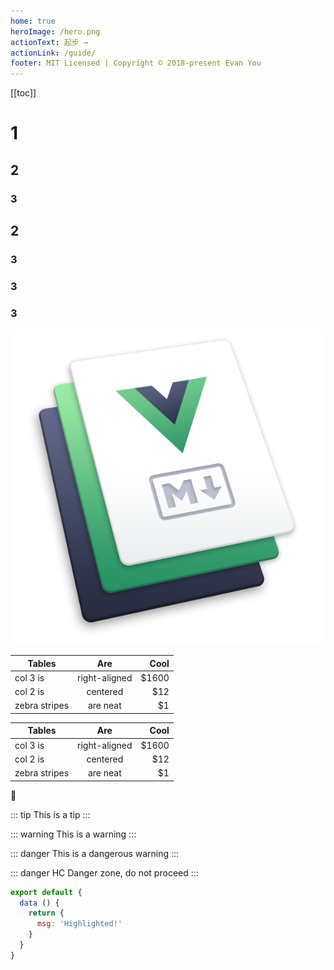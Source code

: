 ```yaml
---
home: true
heroImage: /hero.png
actionText: 起步 →
actionLink: /guide/
footer: MIT Licensed | Copyright © 2018-present Evan You
---
```


[[toc]]



# 1
## 2
### 3
## 2
### 3
### 3
### 3

![An image](./.vuepress/public/hero.png)

| Tables        | Are           | Cool  |
| ------------- |:-------------:| -----:|
| col 3 is      | right-aligned | $1600 |
| col 2 is      | centered      |   $12 |
| zebra stripes | are neat      |    $1 |





| Tables        | Are           | Cool  |
| ------------- |:-------------:| -----:|
| col 3 is      | right-aligned | $1600 |
| col 2 is      | centered      |   $12 |
| zebra stripes | are neat      |    $1 |


:tada:


::: tip
This is a tip
:::

::: warning
This is a warning
:::

::: danger
This is a dangerous warning
:::


::: danger HC
Danger zone, do not proceed
:::

``` js
export default {
  data () {
    return {
      msg: 'Highlighted!'
    }
  }
}
```